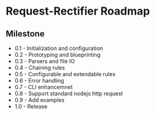 # Request-Rectifier Roadmap
## Milestone
* 0.1 - Initialization and configuration
* 0.2 - Prototyping and blueprinting
* 0.3 - Parsers and file IO
* 0.4 - Chaining rules
* 0.5 - Configurable and extendable rules
* 0.6 - Error handling
* 0.7 - CLI enhancemnet
* 0.8 - Support standard nodejs http request
* 0.9 - Add examples
* 1.0 - Release